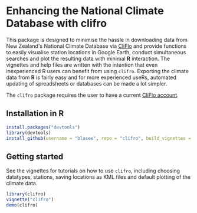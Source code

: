 # Enhancing the National Climate Database with clifro

This package is designed to minimise the hassle in downloading data
from New Zealand's National Climate Database via 
[CliFlo](http://cliflo.niwa.co.nz/) and provide functions to easily visualise 
station locations in Google Earth, conduct simultaneous searches and plot the 
resulting data with minimal **R** interaction. The vignettes and help files are 
written with the intention that even inexperienced R users can benefit from
using `clifro`. Exporting the climate data from **R** is fairly easy and for 
more experienced useRs, automated updating of spreadsheets or databases can be 
made a lot simpler.

The `clifro` package requires the user to have a current 
[CliFlo account](http://cliflo.niwa.co.nz/pls/niwp/wsubform.intro).

## Installation in R

```R
install.packages("devtools")
library(devtools)
install_github(username = "blasee", repo = "clifro", build_vignettes = FALSE)
```

## Getting started
See the vignettes for tutorials on how to use `clifro`, including choosing 
datatypes, stations, saving locations as KML files and default plotting of the 
climate data.

```R
library(clifro)
vignette("clifro")
demo(clifro)
```
